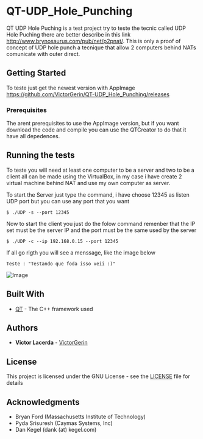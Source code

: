# QT-UDP_Hole_Punching

QT UDP Hole Puching is a test project try to teste the tecnic called UDP Hole Puching there are better describe in this link http://www.brynosaurus.com/pub/net/p2pnat/.
This is only a proof of concept of UDP hole punch a tecnique that allow 2 computers behind NATs comunicate with outer direct.

## Getting Started

To teste just get the newest version with AppImage https://github.com/VictorGerin/QT-UDP_Hole_Punching/releases

### Prerequisites

The arent prerequisites to use the AppImage version, but if you want download the code and compile you can use the QTCreator to do that it have all depedences.

## Running the tests

To teste you will need at least one computer to be a server and two to be a client all can be made using the VirtualBox, in my case i have create 2 virtual machine behind NAT and use my own computer as server.

To start the Server just type the command, i have choose 12345 as listen UDP port but you can use any port that you want

```
$ ./UDP -s --port 12345
```

Now to start the client you just do the folow command remenber that the IP set must be the server IP and the port must be the same used by the server

```
$ ./UDP -c --ip 192.168.0.15 --port 12345
```

If all go rigth you will see a menssage, like the image below

```
Teste : "Testando que foda isso veii :)"
```

![Image](https://raw.githubusercontent.com/VictorGerin/QT-UDP_Hole_Punching/master/Screenshot%20from%202018-09-23%2014-50-03.png)


## Built With

* [QT](http://doc.qt.io/) - The C++ framework used


## Authors

* **Victor Lacerda** - [VictorGerin](https://github.com/VictorGerin)

## License

This project is licensed under the GNU License - see the [LICENSE](LICENSE.md) file for details

## Acknowledgments

* Bryan Ford (Massachusetts Institute of Technology)
* Pyda Srisuresh (Caymas Systems, Inc)
* Dan Kegel (dank (at) kegel.com)

